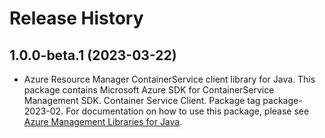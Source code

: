# Release History

## 1.0.0-beta.1 (2023-03-22)

- Azure Resource Manager ContainerService client library for Java. This package contains Microsoft Azure SDK for ContainerService Management SDK. Container Service Client. Package tag package-2023-02. For documentation on how to use this package, please see [Azure Management Libraries for Java](https://aka.ms/azsdk/java/mgmt).
